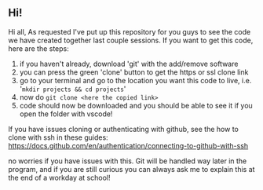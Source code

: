 ## Hi!

Hi all,
As requested I've put up this repository for you guys to see the code we have created together last couple sessions.
If you want to get this code, here are the steps: 

1. if you haven't already, download 'git' with the add/remove software
2. you can press the green 'clone' button to get the https or ssl clone link
3. go to your terminal and go to the location you want this code to live, i.e. '```mkdir projects && cd projects```'
4. now do ```git clone <here the copied link>```
5. code should now be downloaded and you should be able to see it if you open the folder with vscode!

If you have issues cloning or authenticating with github, see the how to clone with ssh in these guides:
https://docs.github.com/en/authentication/connecting-to-github-with-ssh 

no worries if you have issues with this. Git will be handled way later in the program, and if you are still curious you can always ask me to explain this at the end of a workday at school! 
